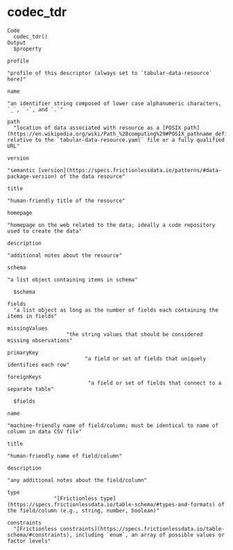 # codec_tdr

    Code
      codec_tdr()
    Output
      $property
                                                                                                                                                                                                                     profile 
                                                                                                                                                   "profile of this descriptor (always set to `tabular-data-resource` here)" 
                                                                                                                                                                                                                        name 
                                                                                                                                    "an identifier string composed of lower case alphanumeric characters, `_`, `-`, and `.`" 
                                                                                                                                                                                                                        path 
      "location of data associated with resource as a [POSIX path](https://en.wikipedia.org/wiki/Path_%28computing%29#POSIX_pathname_definition) relative to the `tabular-data-resource.yaml` file or a fully qualified URL" 
                                                                                                                                                                                                                     version 
                                                                                                                 "semantic [version](https://specs.frictionlessdata.io/patterns/#data-package-version) of the data resource" 
                                                                                                                                                                                                                       title 
                                                                                                                                                                                      "human-friendly title of the resource" 
                                                                                                                                                                                                                    homepage 
                                                                                                                                "homepage on the web related to the data; ideally a code repository used to create the data" 
                                                                                                                                                                                                                 description 
                                                                                                                                                                                       "additional notes about the resource" 
                                                                                                                                                                                                                      schema 
                                                                                                                                                                                  "a list object containing items in schema" 
      
      $schema
                                                                                   fields 
      "a list object as long as the number of fields each containing the items in fields" 
                                                                            missingValues 
                       "the string values that should be considered missing observations" 
                                                                               primaryKey 
                             "a field or set of fields that uniquely identifies each row" 
                                                                              foreignKeys 
                              "a field or set of fields that connect to a separate table" 
      
      $fields
                                                                                                                                                           name 
                                                                  "machine-friendly name of field/column; must be identical to name of column in data CSV file" 
                                                                                                                                                          title 
                                                                                                                          "human-friendly name of field/column" 
                                                                                                                                                    description 
                                                                                                                  "any additional notes about the field/column" 
                                                                                                                                                           type 
                   "[Frictionless type](https://specs.frictionlessdata.io/table-schema/#types-and-formats) of the field/column (e.g., string, number, boolean)" 
                                                                                                                                                    constraints 
      "[Frictionless constraints](https://specs.frictionlessdata.io/table-schema/#constraints), including `enum`, an array of possible values or factor levels" 
      

